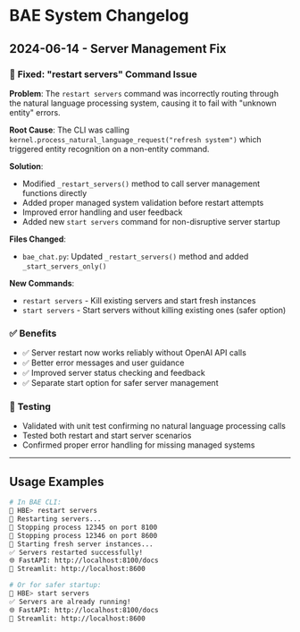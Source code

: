 # BAE System Changelog

## 2024-06-14 - Server Management Fix

### 🔧 **Fixed: "restart servers" Command Issue**

**Problem**: The `restart servers` command was incorrectly routing through the natural language processing system, causing it to fail with "unknown entity" errors.

**Root Cause**: The CLI was calling `kernel.process_natural_language_request("refresh system")` which triggered entity recognition on a non-entity command.

**Solution**:
- Modified `_restart_servers()` method to call server management functions directly
- Added proper managed system validation before restart attempts
- Improved error handling and user feedback
- Added new `start servers` command for non-disruptive server startup

**Files Changed**:
- `bae_chat.py`: Updated `_restart_servers()` method and added `_start_servers_only()`

**New Commands**:
- `restart servers` - Kill existing servers and start fresh instances
- `start servers` - Start servers without killing existing ones (safer option)

### ✅ **Benefits**
- ✅ Server restart now works reliably without OpenAI API calls
- ✅ Better error messages and user guidance
- ✅ Improved server status checking and feedback
- ✅ Separate start option for safer server management

### 🧪 **Testing**
- Validated with unit test confirming no natural language processing calls
- Tested both restart and start server scenarios
- Confirmed proper error handling for missing managed systems

---

## Usage Examples

```bash
# In BAE CLI:
🔄 HBE> restart servers
🔄 Restarting servers...
🔄 Stopping process 12345 on port 8100
🔄 Stopping process 12346 on port 8600
🚀 Starting fresh server instances...
✅ Servers restarted successfully!
🌐 FastAPI: http://localhost:8100/docs
🎨 Streamlit: http://localhost:8600

# Or for safer startup:
🔄 HBE> start servers
✅ Servers are already running!
🌐 FastAPI: http://localhost:8100/docs
🎨 Streamlit: http://localhost:8600
```
